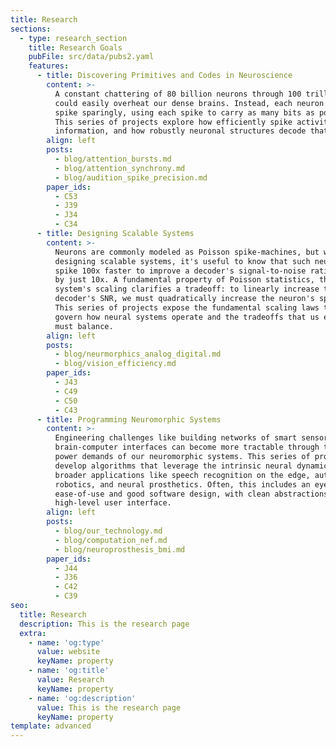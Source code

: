 ```yaml
---
title: Research
sections:
  - type: research_section
    title: Research Goals
    pubFile: src/data/pubs2.yaml
    features:
      - title: Discovering Primitives and Codes in Neuroscience
        content: >-
          A constant chattering of 80 billion neurons through 100 trillion synapses
          could easily overheat our dense brains. Instead, each neuron must
          spike sparingly, using each spike to carry as many bits as possible.
          This series of projects explore how efficiently spike activity carries
          information, and how robustly neuronal structures decode that representation.
        align: left
        posts:
          - blog/attention_bursts.md
          - blog/attention_synchrony.md
          - blog/audition_spike_precision.md
        paper_ids:
          - C53
          - J39
          - J34
          - C34
      - title: Designing Scalable Systems
        content: >-
          Neurons are commonly modeled as Poisson spike-machines, but when
          designing scalable systems, it's useful to know that such neurons must
          spike 100x faster to improve a decoder's signal-to-noise ratio (SNR)
          by just 10x. A fundamental property of Poisson statistics, this
          system's scaling clarifies a tradeoff: to linearly increase the
          decoder's SNR, we must quadratically increase the neuron's spike rate.
          This series of projects expose the fundamental scaling laws that
          govern how neural systems operate and the tradeoffs that us engineers
          must balance.
        align: left
        posts:
          - blog/neurmorphics_analog_digital.md
          - blog/vision_efficiency.md
        paper_ids:
          - J43
          - C49
          - C50
          - C43
      - title: Programming Neuromorphic Systems
        content: >-
          Engineering challenges like building networks of smart sensors or building
          brain-computer interfaces can become more tractable through the minimal
          power demands of our neuromorphic systems. This series of projects
          develop algorithms that leverage the intrinsic neural dynamics for
          broader applications like speech recognition on the edge, autonomous
          robotics, and neural prosthetics. Often, this includes an eye towards
          ease-of-use and good software design, with clean abstractions and a
          high-level user interface.
        align: left
        posts:
          - blog/our_technology.md
          - blog/computation_nef.md
          - blog/neuroprosthesis_bmi.md
        paper_ids:
          - J44
          - J36
          - C42
          - C39
seo:
  title: Research
  description: This is the research page
  extra:
    - name: 'og:type'
      value: website
      keyName: property
    - name: 'og:title'
      value: Research
      keyName: property
    - name: 'og:description'
      value: This is the research page
      keyName: property
template: advanced
---
```


